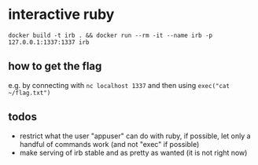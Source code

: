 # interactive ruby

`docker build -t irb . && docker run --rm -it --name irb -p 127.0.0.1:1337:1337 irb`

## how to get the flag

e.g. by connecting with `nc localhost 1337` and then using `exec("cat ~/flag.txt")`

## todos

- restrict what the user "appuser" can do with ruby, if possible, let only a handful of commands work (and not "exec" if possible)
- make serving of irb stable and as pretty as wanted (it is not right now)